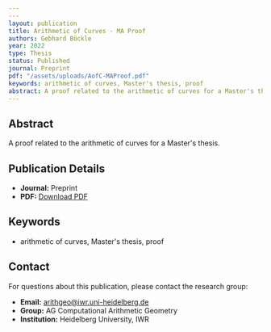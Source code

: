 ```yaml
---
---
layout: publication
title: Arithmetic of Curves - MA Proof
authors: Gebhard Böckle
year: 2022
type: Thesis
status: Published
journal: Preprint
pdf: "/assets/uploads/AofC-MAProof.pdf"
keywords: arithmetic of curves, Master's thesis, proof
abstract: A proof related to the arithmetic of curves for a Master's thesis.
---
```



## Abstract

A proof related to the arithmetic of curves for a Master's thesis.

## Publication Details

- **Journal:** Preprint
- **PDF:** [Download PDF](/assets/uploads/AofC-MAProof.pdf)

## Keywords

- arithmetic of curves, Master's thesis, proof


## Contact

For questions about this publication, please contact the research group:
- **Email:** arithgeo@iwr.uni-heidelberg.de
- **Group:** AG Computational Arithmetic Geometry
- **Institution:** Heidelberg University, IWR